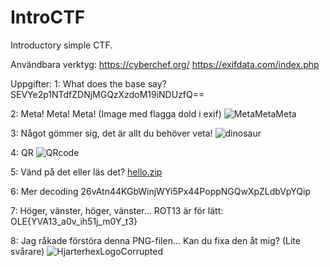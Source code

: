 # IntroCTF
Introductory simple CTF.


Användbara verktyg:
https://cyberchef.org/
https://exifdata.com/index.php

Uppgifter:
1: What does the base say?
SEVYe2p1NTdfZDNjMGQzXzdoM19iNDUzfQ==

2: Meta! Meta! Meta! (Image med flagga dold i exif)
![MetaMetaMeta](https://user-images.githubusercontent.com/76533304/214418660-d3827e15-ec28-4489-8715-a997c7b8dab7.png)


3: Något gömmer sig, det är allt du behöver veta!
![dinosaur](https://user-images.githubusercontent.com/76533304/214416848-a7213db2-4a1d-4a6e-9f95-c85532a60822.jpg)


4: QR
![QRcode](https://user-images.githubusercontent.com/76533304/214419561-53147d72-25c3-445c-8aff-0f460124e1c6.png)


5: Vänd på det eller läs det?
[hello.zip](https://github.com/Chrob0/IntroCTF/files/10494205/hello.zip)


6: Mer decoding
26vAtn44KGbWinjWYi5Px44PoppNGQwXpZLdbVpYQip


7: Höger, vänster, höger, vänster... ROT13 är för lätt:
OLE{YVA13_a0v_ih51j_m0Y_t3}


8: Jag råkade förstöra denna PNG-filen... Kan du fixa den åt mig? (Lite svårare)
![HjarterhexLogoCorrupted](https://user-images.githubusercontent.com/76533304/214430270-564d8605-7a81-4e50-b21e-166c531ef6bd.png)
